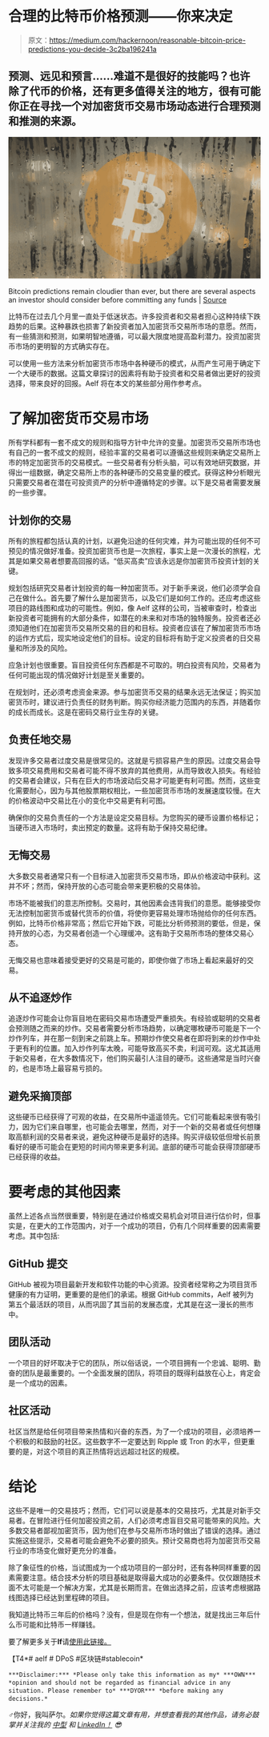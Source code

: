 # 合理的比特币价格预测——你来决定

> 原文：<https://medium.com/hackernoon/reasonable-bitcoin-price-predictions-you-decide-3c2ba196241a>

## 预测、远见和预言……难道不是很好的技能吗？也许除了代币的价格，还有更多值得关注的地方，很有可能你正在寻找一个对加密货币交易市场动态进行合理预测和推测的来源。

![](img/33c76ee9029b23b5e4b8173828d5686f.png)

Bitcoin predictions remain cloudier than ever, but there are several aspects an investor should consider before committing any funds | [Source](https://www.thecleverhomeowner.com/how-to-keep-mirror-from-fogging/)

比特币在过去几个月里一直处于低迷状态。许多投资者和交易者担心这种持续下跌趋势的后果。这种暴跌也损害了新投资者加入加密货币交易所市场的意愿。然而，有一些猜测和预测，如果明智地遵循，可以最大限度地提高盈利潜力。投资加密货币市场的更明智的方式确实存在。

可以使用一些方法来分析加密货币市场中各种硬币的模式，从而产生可用于确定下一个大硬币的数据。这篇文章探讨的因素将有助于投资者和交易者做出更好的投资选择，带来良好的回报。Aelf 将在本文的某些部分用作参考点。

# 了解加密货币交易市场

所有学科都有一套不成文的规则和指导方针中允许的变量。加密货币交易所市场也有自己的一套不成文的规则，经验丰富的交易者可以遵循这些规则来确定交易所上市的特定加密货币的交易模式。一些交易者有分析头脑，可以有效地研究数据，并得出一组数据，确定交易所上市的各种硬币的交易变量的模式。获得这种分析眼光只需要交易者在潜在可投资资产的分析中遵循特定的步骤。以下是交易者需要发展的一些步骤。

## **计划你的交易**

所有的旅程都包括认真的计划，以避免沿途的任何灾难，并为可能出现的任何不可预见的情况做好准备。投资加密货币也是一次旅程，事实上是一次漫长的旅程，尤其是如果交易者想要高回报的话。“低买高卖”应该永远是你加密货币投资计划的关键。

规划包括研究交易者计划投资的每一种加密货币。对于新手来说，他们必须学会自己在做什么。首先要了解什么是加密货币，以及它们是如何工作的。还应考虑这些项目的路线图和成功的可能性。例如，像 Aelf 这样的公司，当被审查时，检查出新投资者可能拥有的大部分条件，如潜在的未来和对市场的独特服务。投资者还必须知道他们在加密货币交易所交易的目的和目标。投资者应该在了解加密货币市场的运作方式后，现实地设定他们的目标。设定的目标将有助于定义投资者的日交易量和所涉及的风险。

应急计划也很重要。盲目投资任何东西都是不可取的。明白投资有风险，交易者为任何可能出现的情况做好计划是至关重要的。

在规划时，还必须考虑资金来源。参与加密货币交易的结果永远无法保证；购买加密货币时，建议进行负责任的财务判断。购买你经济能力范围内的东西，并随着你的成长而成长。这是在密码交易行业生存的关键。

## **负责任地交易**

发现许多交易者过度交易是很常见的。这就是亏损容易产生的原因。过度交易会导致多项交易费用和交易者可能不得不放弃的其他费用，从而导致收入损失。有经验的交易者会建议，只有在巨大的市场波动后交易才可能更有利可图。然而，这些变化需要耐心，因为与其他股票期权相比，一些加密货币市场的发展速度较慢。在大的价格波动中交易比在小的变化中交易更有利可图。

确保你的交易负责任的一个方法是设定交易目标。为您购买的硬币设置价格标记；当硬币进入市场时，卖出预定的数量。这将有助于保持交易纪律。

## **无悔交易**

大多数交易者通常只有一个目标进入加密货币交易市场，即从价格波动中获利。这并不坏；然而，保持开放的心态可能会带来更积极的交易体验。

市场不能被我们的意志所控制。交易时，其他因素会违背我们的意愿。能够接受你无法控制加密货币或替代货币的价值，将使你更容易处理市场抛给你的任何东西。例如，比特币价格非常高；然后它开始下跌，可能比分析师预测的要低，但是，保持开放的心态，为交易者创造一个心理缓冲。这有助于交易所市场的整体交易心态。

无悔交易也意味着接受更好的交易是可能的，即使你做了市场上看起来最好的交易。

## **从不追逐炒作**

追逐炒作可能会让你盲目地在密码交易市场遭受严重损失。有经验或聪明的交易者会预测随之而来的炒作。交易者需要分析市场趋势，以确定哪枚硬币可能是下一个炒作列车，并在那一刻到来之前跳上车。预期炒作使交易者在即将到来的炒作中处于更有利的位置。加入炒作列车太晚，可能导致高买不卖，利润可观。这尤其适用于新交易者，在大多数情况下，他们购买最引人注目的硬币。这些通常是当时兴奋的，也是市场上最容易亏损的。

## **避免采摘顶部**

这些硬币已经获得了可观的收益，在交易所中遥遥领先。它们可能看起来很有吸引力，因为它们来自哪里，也可能会去哪里，然而，对于一个新的交易者或任何想赚取高额利润的交易者来说，避免这种硬币是最好的选择。购买评级较低但增长前景看好的硬币可能会在更短的时间内带来更多利润。底部的硬币可能会获得顶部硬币已经获得的收益。

# 要考虑的其他因素

虽然上述各点当然很重要，特别是在通过价格或交易机会对项目进行估价时，但事实是，在更大的工作范围内，对于一个成功的项目，仍有几个同样重要的因素需要考虑。其中包括:

## **GitHub 提交**

GitHub 被视为项目最新开发和软件功能的中心资源。投资者经常称之为项目货币健康的有力证明，更重要的是他们的承诺。根据 GitHub commits，Aelf 被列为第五个最活跃的项目，从而巩固了其当前的发展态度，尤其是在这一漫长的熊市中。

## **团队活动**

一个项目的好坏取决于它的团队，所以俗话说，一个项目拥有一个忠诚、聪明、勤奋的团队是最重要的。一个全面发展的团队，将项目的既得利益放在心上，肯定会是一个成功的因素。

## **社区活动**

社区当然是给任何项目带来热情和兴奋的东西，为了一个成功的项目，必须培养一个积极的和鼓励的社区。这些数字不一定要达到 Ripple 或 Tron 的水平，但更重要的是，对这个项目的真正热情将远远超过社区的规模。

# 结论

这些不是唯一的交易技巧；然而，它们可以说是基本的交易技巧，尤其是对新手交易者。在冒险进行任何加密投资之前，人们必须考虑盲目交易可能带来的风险。大多数交易者鄙视加密货币，因为他们在参与交易所市场时做出了错误的选择。通过实施这些提示，交易者可能会避免不必要的损失。预计交易商也将为加密货币交易行业的市场变化做好更充分的准备。

除了象征性的价格，当试图成为一个成功项目的一部分时，还有各种同样重要的因素需要注意。结合技术分析的项目基础是取得最大成功的必要条件。仅仅跟随技术面不太可能是一个解决方案，尤其是长期而言。在做出选择之前，应该考虑根据路线图选择已经达到里程碑的项目。

我知道比特币三年后的价格吗？没有，但是现在你有一个想法，就是找出三年后什么币可能和比特币一样赚钱。

要了解更多关于**lf**请[使用此链接。](https://aelf.io/)

【T4*# aelf # DPoS #区块链#stablecoin*

```
***Disclaimer:*** *Please only take this information as my* ***OWN*** *opinion and should not be regarded as financial advice in any situation. Please remember to* ***DYOR*** *before making any decisions.*
```

♂️你好，我叫萨尔。*如果你觉得这篇文章有用，并想查看我的其他作品，请务必鼓掌并关注我的* [*中型*](/@salmanmiah) *和* [*LinkedIn！*](https://linkedin.com/in/salman-miah-57aa90a0/) *😎*